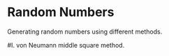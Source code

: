 # Random Numbers
Generating random numbers using different methods.

#I. von Neumann middle square method.
